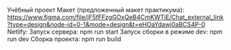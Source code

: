 Учёбный проект
Макет (предложенный макет практикума): https://www.figma.com/file/jF5fFFzgGOxQeB4CmKWTiE/Chat_external_link?type=design&node-id=0-1&mode=design&t=eHOaYdawj0aBCS4P-0
Netlify:
Запуск сервера: npm run start
Запуск сборки в режиме dev: npm run dev
Сборка проекта: npm run build

